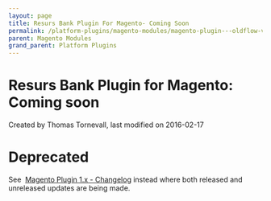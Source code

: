 ```yaml
---
layout: page
title: Resurs Bank Plugin For Magento- Coming Soon
permalink: /platform-plugins/magento-modules/magento-plugin---oldflow-version/release--and-installation-notes--error-logging-and-development-for-magento-oldflow/3441503/
parent: Magento Modules
grand_parent: Platform Plugins
---
```




# Resurs Bank Plugin for Magento: Coming soon 
Created by Thomas Tornevall, last modified on 2016-02-17
# Deprecated
See  [Magento Plugin 1.x - Changelog](magento-plugin-1.x---changelog)
instead where both released and unreleased updates are being made.

